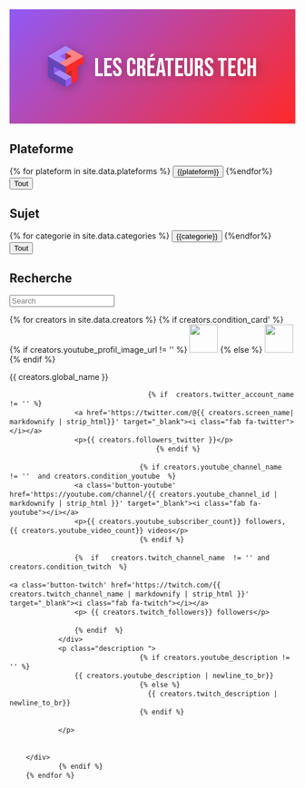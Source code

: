 ---
---

<link rel="stylesheet" href="/assets/css/styles.css">
<script src="https://kit.fontawesome.com/72c07d4b2a.js" crossorigin="anonymous"></script>


<img src="banner.png">
<div class='filters'>
	<h2> Plateforme </h2>
  <div class="button-group filter-button-group" data-filter-group='plateform'>
      {% for plateform in site.data.plateforms %}
      <button class='button button_tags' data-filter=".{{plateform}}">{{plateform}}</button>
      {%endfor%}
      <button class='button button_tags button_plateform'  data-filter="">Tout</button>
  </div>

  <h2> Sujet </h2>
  <div class="button-group filter-button-group" data-filter-group='categories' >
      {% for categorie in site.data.categories %}
      <button class='button button_tags' data-filter=".{{categorie}}">{{categorie}}</button>
      {%endfor%}
      <button class='button button_tags button_categorie'  data-filter="*">Tout</button>
  </div>
</div>

<h2> Recherche </h2>
<p><input type="text" class="quicksearch" placeholder="Search" /></p>


<div class="grid ">
        {% for creators in site.data.creators %}
				{% if creators.condition_card' %}
            <div class="card {{creators.categories}} {{creators.plateforms}}">
                <div class='title'>
                    <div class="image-cropper">
											{% if creators.youtube_profil_image_url != '' %}
                        <img src='{{creators.youtube_profil_image_url}}' width="50" height="50" class="rounded" />
											{% else %}
											                        <img src='{{creators.twitch_profil_image_url}}' width="50" height="50" class="rounded" />
											{% endif %}
                    </div>
                    <p class="global_name {{ creators.global_name }} ">  {{ creators.global_name }} </p>

									  {% if  creators.twitter_account_name   != '' %}
                    <a href='https://twitter.com/@{{ creators.screen_name| markdownify | strip_html}}' target="_blank"><i class="fab fa-twitter"></i></a>
                    <p>{{ creators.followers_twitter }}</p>
										{% endif %}

									{% if creators.youtube_channel_name  != ''  and	creators.condition_youtube	%}
                    <a class='button-youtube' href='https://youtube.com/channel/{{ creators.youtube_channel_id | markdownify | strip_html }}' target="_blank"><i class="fab fa-youtube"></i></a>
                    <p>{{ creators.youtube_subscriber_count}} followers, {{ creators.youtube_video_count}} videos</p>
									{% endif %}
									
                    {%  if   creators.twitch_channel_name  != '' and creators.condition_twitch  %}
																			                    <a class='button-twitch' href='https://twitch.com/{{ creators.twitch_channel_name | markdownify | strip_html }}' target="_blank"><i class="fab fa-twitch"></i></a>
                    <p> {{ creators.twitch_followers}} followers</p>

                    {% endif  %}
                </div>
                <p class="description ">
									{% if creators.youtube_description != '' %}
                    {{ creators.youtube_description | newline_to_br}}
									{% else %}
									  {{ creators.twitch_description |  newline_to_br}}
									{% endif %}

                </p>
                

        </div>
				{% endif %}
        {% endfor %}
</div>

<script src="https://code.jquery.com/jquery-3.1.0.min.js" integrity="sha256-cCueBR6CsyA4/9szpPfrX3s49M9vUU5BgtiJj06wt/s=" crossorigin="anonymous"></script>
<script src="https://unpkg.com/isotope-layout@3.0/dist/isotope.pkgd.js"></script>
<script src="assets/js/script.js"></script>
<script src='/assets/js/filterAndSearch.js'></script>
